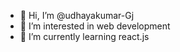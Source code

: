 - 👋 Hi, I’m @udhayakumar-Gj
- 👀 I’m interested in web development
- 🌱 I’m currently learning react.js



<!---
udhayakumar-Gj/udhayakumar-Gj is a ✨ special ✨ repository because its `README.md` (this file) appears on your GitHub profile.
You can click the Preview link to take a look at your changes.
--->
